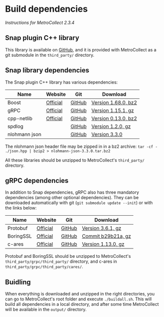 # Build dependencies

<!--
Copyright 2018 CFM (www.cfm.fr)

Licensed under the Apache License, Version 2.0 (the "License");
you may not use this file except in compliance with the License.
You may obtain a copy of the License at

    http://www.apache.org/licenses/LICENSE-2.0

Unless required by applicable law or agreed to in writing, software
distributed under the License is distributed on an "AS IS" BASIS,
WITHOUT WARRANTIES OR CONDITIONS OF ANY KIND, either express or implied.
See the License for the specific language governing permissions and
limitations under the License.
-->


*Instructions for MetroCollect 2.3.4*


## Snap plugin C++ library

This library is available on [GitHub](https://github.com/Maxime999/snap-plugin-lib-cpp), and it is provided with MetroCollect as a git submodule in the `third_party/` directory.


## Snap library dependencies

The Snap plugin C++ library has various dependencies:

| Name          | Website                             | Git                                                 | Download                                                                                         |
|---------------|-------------------------------------|-----------------------------------------------------|--------------------------------------------------------------------------------------------------|
| Boost         | [Official](https://www.boost.org/)  | [GitHub](https://github.com/boostorg/boost/)        | [Version 1.68.0, bz2](https://dl.bintray.com/boostorg/release/1.68.0/source/boost_1_68_0.tar.gz) |
| gRPC          | [Official](https://grpc.io/)        | [GitHub](https://github.com/grpc/grpc/)             | [Version 1.15.1, gz](https://github.com/grpc/grpc/archive/v1.15.1.tar.gz)                        |
| cpp-netlib    | [Official](https://cpp-netlib.org/) | [GitHub](https://github.com/cpp-netlib/cpp-netlib/) | [Version 0.13.0, bz2](http://downloads.cpp-netlib.org/0.13.0/cpp-netlib-0.13.0-rc1.tar.bz2)      |
| spdlog        |                                     | [GitHub](https://github.com/gabime/spdlog/)         | [Version 1.2.0, gz](https://github.com/gabime/spdlog/archive/v1.2.0.tar.gz)                      |
| nlohmann json |                                     | [GitHub](https://github.com/nlohmann/json/)         | [Version 3.3.0](https://github.com/nlohmann/json/releases/download/v3.3.0/json.hpp)              |



The nlohmann json header file may be zipped in in a bz2 archive: `tar -cf - ./json.hpp | bzip2 > nlohmann-json-3.3.0.tar.bz2`

All these libraries should be unzipped to MetroCollect's `third_party/` directory.


## gRPC dependencies

In addition to Snap dependencies, gRPC also has three mandatory dependencies (among other optional dependencies). They can be downloaded automatically with git (`git submodule update --init`) or with the links below:

| Name      | Website                                                   | Git                                            | Download                                                                                                          |
|-----------|-----------------------------------------------------------|------------------------------------------------|-------------------------------------------------------------------------------------------------------------------|
| Protobuf  | [Official](https://github.com/protocolbuffers/protobuf/)  | [GitHub](https://github.com/boostorg/boost/)   | [Version 3.6.1, gz](https://github.com/protocolbuffers/protobuf/archive/v3.6.1.tar.gz)                            |
| BoringSSL | [Official](https://boringssl.googlesource.com/boringssl/) | [GitHub](https://github.com/google/boringssl/) | [Commit b29b21a, gz](https://github.com/google/boringssl/archive/b29b21a81b32ec273f118f589f46d56ad3332420.tar.gz) |
| c-ares    | [Official](https://c-ares.haxx.se/)                       | [GitHub](https://github.com/c-ares/c-ares/)    | [Version 1.13.0, gz](https://github.com/c-ares/c-ares/archive/cares-1_13_0.tar.gz)                                |

Protobuf and BoringSSL should be unzipped to MetroCollect's `third_party/grpc/third_party/` directory, and c-ares in `third_party/grpc/third_party/cares/`.


## Buidling
When everything is downloaded and unzipped in the right directories, you can go to MetroCollect's root folder and execute `./buildall.sh`. This will build all dependencies in a local directory, and after some time MetroCollect will be available in the `output/` directory.
